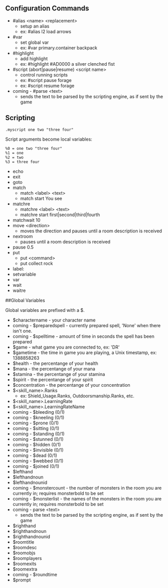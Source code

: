 

## Configuration Commands

* \#alias \<name\> \<replacement\>
    * setup an alias
    * ex: #alias l2 load arrows    
* \#var
    * set global var
    * ex: #var primary.container backpack
* \#highlight
    * add highlight
    * ex: #highlight #AD0000 a silver clenched fist
* \#script (abort|pause|resume) \<script name\>
    * control running scripts
    * ex: #script pause forage
    * ex: #script resume forage
* coming - \#parse \<text\>
	* sends the text to be parsed by the scripting engine, as if sent by the game
## Scripting

    .myscript one two "three four"
    
Script arguments become local variables:
	
	%0 = one two "three four"
	%1 = one
	%2 = two
	%3 = three four

* echo
* exit
* goto
* match
	* match &lt;label&gt; &lt;text&gt;
	* match start You see
* matchre
	* matchre &lt;label&gt; &lt;text&gt;
	* matchre start first|second|third|fourth
* matchwait 10
* move \<direction\>
    * moves the direction and pauses until a room description is received
* nextroom
    * pauses until a room description is received
* pause 0.5
* put
 	* put &lt;command&gt;
	* put collect rock
* label:
* setvariable
* var
* wait
* waitre

##Global Variables

Global variables are prefixed with a $.

* $charactername - your character name
* coming - $preparedspell - currently prepared spell, 'None' when there isn't one.
* coming - $spelltime - amount of time in seconds the spell has been prepared
* $game - what game you are connected to, ex: 'DR'
* $gametime - the time in game you are playing, a Unix timestamp, ex: 1388858263
* $health - the percentange of your health
* $mana - the percentange of your mana
* $stamina - the percentange of your stamina
* $spirit - the percentange of your spirit
* $concentration - the percentange of your concentration
* $&lt;skill_name&gt;.Ranks
    * ex: Shield_Usage.Ranks, Outdoorsmanship.Ranks, etc.
* $&lt;skill_name&gt;.LearningRate
* $&lt;skill_name&gt;.LearningRateName
* coming - $bleeding (0/1)
* coming - $kneeling (0/1)
* coming - $prone (0/1)
* coming - $sitting (0/1)
* coming - $standing (0/1)
* coming - $stunned (0/1)
* coming - $hidden (0/1)
* coming - $invisible (0/1)
* coming - $dead (0/1)
* coming - $webbed (0/1)
* coming - $joined (0/1)
* $lefthand
* $lefthandnoun
* $lefthandnounid
* coming - $monstercount - the number of monsters in the room you are currently in; requires monsterbold to be set
* coming - $monsterlist - the names of the monsters in the room you are currently in; requires monsterbold to be set
* coming - parse \<text\>
	* sends the text to be parsed by the scripting engine, as if sent by the game
* $righthand
* $righthandnoun
* $righthandnounid
* $roomtitle
* $roomdesc
* $roomobjs
* $roomplayers
* $roomexits
* $roomextra
* coming - $roundtime
* $prompt
